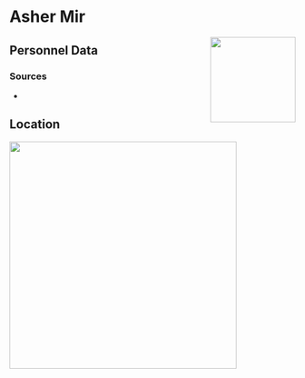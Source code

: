 # Asher Mir
<img align="right" src="/images/vendors/asher_mir.png" width="150">

## Personnel Data


### Sources
*

## Location


<img src="/images/maps/asher_mir_location.jpg" width="400">
